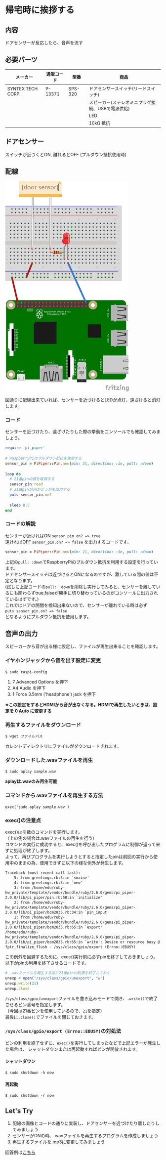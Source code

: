# 帰宅時に挨拶する
## 内容
ドアセンサーが反応したら、音声を流す

## 必要パーツ
| メーカー | 通販コード | 型番 | 商品 |
| ------- | -------- | --- | --- |
| SYNTEX TECH CORP. | P-13371 |SPS-320 |ドアセンサースイッチ(リードスイッチ) |
|  |  |  | スピーカー(ステレオミニプラグ接続、USBで電源供給) |
|  |  |  | LED |
|  |  |  | 10kΩ 抵抗 |

## ドアセンサー
スイッチが近づくとON, 離れるとOFF (プルダウン抵抗使用時)  

## 配線
<img src='../images/doorsensor.png' alt='帰宅時に挨拶する 回路図' width="400" />
  
図通りに配線出来ていれば、センサーを近づけるとLEDが点灯、遠ざけると消灯します。
　　
### コード
センサーを近づけたり、遠ざけたりした際の挙動をコンソールでも確認してみましょう。  

```ruby
require 'pi_piper'

# RaspberryPiのプルダウン抵抗を使用する
sensor_pin = PiPiper::Pin.new(pin: 21, direction: :in, pull: :down)

loop do
  # 21番pinの値を取得する
  sensor_pin.read
  # 21番pinがonかどうかを出力する
  puts sensor_pin.on?
  
  sleep 0.5
end
```

### コードの解説
センサーが近ければON `sensor_pin.on? => true`  
遠ければOFF `sensor_pin.on? => false` を出力するコードです。

```ruby
sensor_pin = PiPiper::Pin.new(pin: 21, direction: :in, pull: :down)
```
上記の`pull: :down`でRaspberryPiのプルダウン抵抗を利用する設定を行っています。  
ドアセンサースイッチは近づけるとONになるのですが、離している間の値は不定となります。  
(試しに上記コードの`pull: :down`を削除し実行してみると、センサーを離しているにも関わらずtrue,falseが勝手に切り替わっているのがコンソールに出力されているはずです。)    
これではドアの開閉を検知出来ないので、センサーが離れている時は必ず  
  `puts sensor_pin.on? => false`  
となるようにプルダウン抵抗を使用します。

## 音声の出力 
スピーカーから音が出る様に設定し、ファイルが再生出来ることを確認します。
### イヤホンジャックから音を出す設定に変更
`$ sudo raspi-config`
1. 7 Advanced Options を押下
2. A4 Audio を押下
3. 1 Force 3.5mm ('headphone') jack を押下

**※この設定をするとHDMIから音が出なくなる。HDMIで再生したいときは、設定を 0 Auto に変更する**

### 再生するファイルをダウンロード
`$ wget ファイルパス`

カレントディレクトリにファイルがダウンロードされます。  

### ダウンロードした.wavファイルを再生
`$ sudo aplay sample.wav`

**aplayは.wavのみ再生可能**
  
  
### コマンドから.wavファイルを再生する方法

`exec('sudo aplay sample.wav')`

### exec()の注意点
exec()は引数のコマンドを実行します。  
（上の例の場合は.wavファイルの再生を行う）  
コマンドの実行に成功すると、exec()を呼び出したプログラムに制御が返って来ずに処理が終了します。  
よって、再びプログラムを実行しようとすると指定したpinは前回の実行から使用中のままの為、使用できずに以下の様な例外が発生します。
```
Traceback (most recent call last):
	5: from greetings.rb:3:in `<main>'
	4: from greetings.rb:3:in `new'
	3: from /home/edu/ruby-hw_private/template/vendor/bundle/ruby/2.6.0/gems/pi_piper-2.0.0/lib/pi_piper/pin.rb:58:in `initialize'
	2: from /home/edu/ruby-hw_private/template/vendor/bundle/ruby/2.6.0/gems/pi_piper-2.0.0/lib/pi_piper/bcm2835.rb:34:in `pin_input'
	1: from /home/edu/ruby-hw_private/template/vendor/bundle/ruby/2.6.0/gems/pi_piper-2.0.0/lib/pi_piper/bcm2835.rb:65:in `export'
/home/edu/ruby-hw_private/template/vendor/bundle/ruby/2.6.0/gems/pi_piper-2.0.0/lib/pi_piper/bcm2835.rb:65:in `write': Device or resource busy @ fptr_finalize_flush - /sys/class/gpio/export (Errno::EBUSY)
```

この例外を回避するために、exec()実行前に必ずpinを終了しておきましょう。  
以下がpinの利用を終了させるコードです。  
```rb
# .wavファイルを再生する前に21番pinの利用を終了しておく
unexp = open("/sys/class/gpio/unexport", "w")
unexp.write(21)
unexp.close
```
`/sys/class/gpio/unexport`ファイルを書き込みモードで開き、`.write()`で終了させるピン番号を指定します。  
（今回は21番ピンを使用しているので、`21`を指定）  
最後に`.close()`でファイルを閉じておきます。

### `/sys/class/gpio/export (Errno::EBUSY)`の対処法
ピンの利用を終了せずに、`exec()`を実行してしまったなどで上記エラーが発生した場合は、
シャットダウンまたは再起動すればピンが開放されます。  

#### シャットダウン
```
$ sudo shutdown -h now
```
#### 再起動
```
$ sudo shutdown -r now
```

## Let's Try
1. 配線の画像とコードの通りに実装し、ドアセンサーを近づけたり離したりしてみましょう
2. センサーがONの時、.wavファイルを再生するプログラムを作成しましょう
3. 再生するファイルを.mp3に変更してみましょう

回答例は[こちら](../answers/practical_use/greetings)

